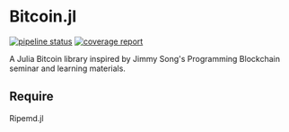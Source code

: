 # Bitcoin.jl



[![pipeline status](https://gitlab.com/braneproject/Bitcoin.jl/badges/master/pipeline.svg)](https://gitlab.com/braneproject/Bitcoin.jl/commits/master)    [![coverage report](https://gitlab.com/braneproject/Bitcoin.jl/badges/master/coverage.svg)](https://gitlab.com/braneproject/Bitcoin.jl/commits/master)

A Julia Bitcoin library inspired by Jimmy Song's Programming Blockchain seminar
and learning materials.

## Require

Ripemd.jl
